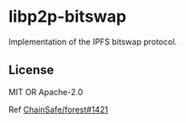 # libp2p-bitswap
Implementation of the IPFS bitswap protocol.

## License
MIT OR Apache-2.0

Ref [ChainSafe/forest#1421](https://github.com/ChainSafe/forest/issues/1421)
